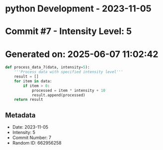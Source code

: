 ﻿# python Development - 2023-11-05
# Commit #7 - Intensity Level: 5
# Generated on: 2025-06-07 11:02:42
```python
def process_data_7(data, intensity=5):
    '''Process data with specified intensity level'''
    result = []
    for item in data:
        if item > 0:
            processed = item * intensity + 10
            result.append(processed)
    return result
```
## Metadata
- Date: 2023-11-05
- Intensity: 5
- Commit Number: 7
- Random ID: 662956258

